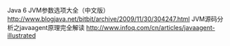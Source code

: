 Java 6 JVM参数选项大全（中文版） http://www.blogjava.net/bitbit/archive/2009/11/30/304247.html
JVM源码分析之javaagent原理完全解读  http://www.infoq.com/cn/articles/javaagent-illustrated
  
